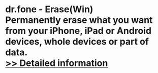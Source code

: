 # dr.fone - Erase(Win)<br />Permanently erase what you want from your iPhone, iPad or Android devices, whole devices or part of data.<br />[>> Detailed information](https://secure.shareit.com/shareit/product.html?productid=300947731&affiliateid=200057808)